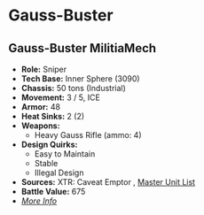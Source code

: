 # Gauss-Buster 

## Gauss-Buster MilitiaMech 

- **Role:** Sniper 
- **Tech Base:** Inner Sphere (3090) 
- **Chassis:** 50 tons (Industrial) 
- **Movement:** 3 / 5, ICE 
- **Armor:** 48 
- **Heat Sinks:** 2 (2) 
- **Weapons:** 
  - Heavy Gauss Rifle (ammo: 4) 
- **Design Quirks:** 
  - Easy to Maintain 
  - Stable 
  - Illegal Design 
- **Sources:** XTR: Caveat Emptor , [Master Unit List](http://masterunitlist.info/Unit/Details/8100) 
- **Battle Value:** 675 
- [*More Info*](gauss-buster/gauss-buster_militiamech.md) 

